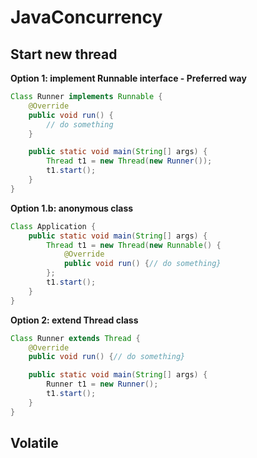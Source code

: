 # JavaConcurrency

## Start new thread

<b>Option 1: implement Runnable interface - Preferred way </b>

```Java
Class Runner implements Runnable {
    @Override
    public void run() {
        // do something
    }

    public static void main(String[] args) {
        Thread t1 = new Thread(new Runner());
        t1.start();
    }
}
```

<b>Option 1.b: anonymous class</b>

```Java
Class Application {
    public static void main(String[] args) {
        Thread t1 = new Thread(new Runnable() {
            @Override
            public void run() {// do something}
        };
        t1.start();
    }
}
```
<b>Option 2: extend Thread class </b>

```Java
Class Runner extends Thread {
    @Override
    public void run() {// do something}

    public static void main(String[] args) {
        Runner t1 = new Runner();
        t1.start();
    }
}
```

## Volatile
